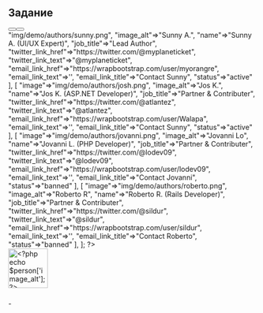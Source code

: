 <!DOCTYPE html>
<html lang="en">

<head>
  <meta charset="utf-8">
  <title>
    Подготовительные задания к курсу
  </title>
  <meta name="description" content="Chartist.html">
  <meta http-equiv="X-UA-Compatible" content="IE=edge">
  <meta name="viewport" content="width=device-width, initial-scale=1, shrink-to-fit=no, user-scalable=no, minimal-ui">
  <link id="vendorsbundle" rel="stylesheet" media="screen, print" href="css/vendors.bundle.css">
  <link id="appbundle" rel="stylesheet" media="screen, print" href="css/app.bundle.css">
  <link id="myskin" rel="stylesheet" media="screen, print" href="css/skins/skin-master.css">
  <link rel="stylesheet" media="screen, print" href="css/statistics/chartist/chartist.css">
  <link rel="stylesheet" media="screen, print" href="css/miscellaneous/lightgallery/lightgallery.bundle.css">
  <link rel="stylesheet" media="screen, print" href="css/fa-solid.css">
  <link rel="stylesheet" media="screen, print" href="css/fa-brands.css">
  <link rel="stylesheet" media="screen, print" href="css/fa-regular.css">
  <style>
  .banned {
    opacity: .4;
  }
  </style>
</head>

<body class="mod-bg-1 mod-nav-link ">
  <main id="js-page-content" role="main" class="page-content">
    <div class="col-md-6">
      <div id="panel-1" class="panel">
        <div class="panel-hdr">
          <h2>Задание </h2>
          <div class="panel-toolbar"><button class="btn btn-panel waves-effect waves-themed"
              data-action="panel-collapse" data-toggle="tooltip" data-offset="0,10"
              data-original-title="Collapse"></button><button class="btn btn-panel waves-effect waves-themed"
              data-action="panel-fullscreen" data-toggle="tooltip" data-offset="0,10"
              data-original-title="Fullscreen"></button></div>
        </div><?php $people=[ [ "image"=>"img/demo/authors/sunny.png",
  "image_alt"=>"Sunny A.",
  "name"=>"Sunny A. (UI/UX Expert)",
  "job_title"=>"Lead Author",
  "twitter_link_href"=>"https://twitter.com/@myplaneticket",
  "twitter_link_text"=>"@myplaneticket",
  "email_link_href"=>"https://wrapbootstrap.com/user/myorangre",
  "email_link_text"=>'<i class="fa fa-grav" aria-hidden="true"></i>',
  "email_link_title"=>"Contact Sunny",
  "status"=>"active"
  ],
  [ "image"=>"img/demo/authors/josh.png",
  "image_alt"=>"Jos K.",
  "name"=>"Jos K. (ASP.NET Developer)",
  "job_title"=>"Partner &amp; Contributer",
  "twitter_link_href"=>"https://twitter.com/@atlantez",
  "twitter_link_text"=>"@atlantez",
  "email_link_href"=>"https://wrapbootstrap.com/user/Walapa",
  "email_link_text"=>'<i class="fa fa-grav" aria-hidden="true"></i>',
  "email_link_title"=>"Contact Sunny",
  "status"=>"active"
  ],
  [ "image"=>"img/demo/authors/jovanni.png",
  "image_alt"=>"Jovanni Lo",
  "name"=>"Jovanni L. (PHP Developer)",
  "job_title"=>"Partner &amp; Contributer",
  "twitter_link_href"=>"https://twitter.com/@lodev09",
  "twitter_link_text"=>"@lodev09",
  "email_link_href"=>"https://wrapbootstrap.com/user/lodev09",
  "email_link_text"=>'<i class="fal fa-envelope"></i>',
  "email_link_title"=>"Contact Jovanni",
  "status"=>"banned"
  ],
  [ "image"=>"img/demo/authors/roberto.png",
  "image_alt"=>"Roberto R",
  "name"=>"Roberto R. (Rails Developer)",
  "job_title"=>"Partner &amp; Contributer",
  "twitter_link_href"=>"https://twitter.com/@sildur",
  "twitter_link_text"=>"@sildur",
  "email_link_href"=>"https://wrapbootstrap.com/user/sildur",
  "email_link_text"=>'<i class="fal fa-envelope"></i>',
  "email_link_title"=>"Contact Roberto",
  "status"=>"banned"
  ],
  ];
  ?><div class="panel-container show">
          <div class="panel-content">
            <div class="d-flex flex-wrap demo demo-h-spacing mt-3 mb-3"><?php foreach($people as $person):?><div
                class="<?php echo $person['status'] == 'banned'?'banned':''?> rounded-pill bg-white shadow-sm p-2 border-faded mr-3 d-flex flex-row align-items-center justify-content-center flex-shrink-0">
                <img src="<?php echo $person['image'];?>" alt="<?php echo $person['image_alt'];?>"
                  class="img-thumbnail img-responsive rounded-circle" style="width:5rem; height: 5rem;">
                <div class="ml-2 mr-3">
                  <h5 class="m-0"><?php echo $person['name']?><small class="m-0 fw-300"><?php echo $person['job_title'];
  ?></small></h5><a href="<?php echo $person['twitter_link_href'];?>
class=" text-info fs-sm"target="_blank"><?php echo $person['twitter_link_text'];
  ?></a>- <a href="<?php echo $person['email_link_href'];?>" class="text-info fs-sm" target="_blank"
                    title="<?php echo $person['email_link_title'];?>"><?php echo $person['email_link_text'];
  ?></i></a>
                </div>
              </div><?php endforeach;
  ?></div>
          </div>
  </main>
  <script src="js/vendors.bundle.js"></script>
  <script src="js/app.bundle.js"></script>
  <script>
  // default list filter
  initApp.listFilter($('#js_default_list'), $('#js_default_list_filter'));
  // custom response message
  initApp.listFilter($('#js-list-msg'), $('#js-list-msg-filter'));
  </script>
</body>

</html>
